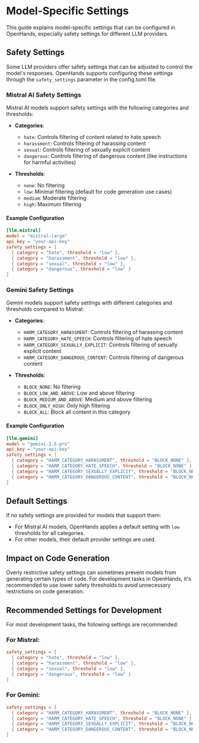 # Model-Specific Settings

This guide explains model-specific settings that can be configured in OpenHands, especially safety settings for different LLM providers.

## Safety Settings

Some LLM providers offer safety settings that can be adjusted to control the model's responses. OpenHands supports configuring these settings through the `safety_settings` parameter in the config.toml file.

### Mistral AI Safety Settings

Mistral AI models support safety settings with the following categories and thresholds:

- **Categories**:
  - `hate`: Controls filtering of content related to hate speech
  - `harassment`: Controls filtering of harassing content
  - `sexual`: Controls filtering of sexually explicit content
  - `dangerous`: Controls filtering of dangerous content (like instructions for harmful activities)

- **Thresholds**:
  - `none`: No filtering
  - `low`: Minimal filtering (default for code generation use cases)
  - `medium`: Moderate filtering
  - `high`: Maximum filtering

#### Example Configuration

```toml
[llm.mistral]
model = "mistral-large"
api_key = "your-api-key"
safety_settings = [
  { category = "hate", threshold = "low" },
  { category = "harassment", threshold = "low" },
  { category = "sexual", threshold = "low" },
  { category = "dangerous", threshold = "low" }
]
```

### Gemini Safety Settings

Gemini models support safety settings with different categories and thresholds compared to Mistral:

- **Categories**:
  - `HARM_CATEGORY_HARASSMENT`: Controls filtering of harassing content
  - `HARM_CATEGORY_HATE_SPEECH`: Controls filtering of hate speech
  - `HARM_CATEGORY_SEXUALLY_EXPLICIT`: Controls filtering of sexually explicit content
  - `HARM_CATEGORY_DANGEROUS_CONTENT`: Controls filtering of dangerous content

- **Thresholds**:
  - `BLOCK_NONE`: No filtering
  - `BLOCK_LOW_AND_ABOVE`: Low and above filtering
  - `BLOCK_MEDIUM_AND_ABOVE`: Medium and above filtering
  - `BLOCK_ONLY_HIGH`: Only high filtering
  - `BLOCK_ALL`: Block all content in this category

#### Example Configuration

```toml
[llm.gemini]
model = "gemini-2.5-pro"
api_key = "your-api-key"
safety_settings = [
  { category = "HARM_CATEGORY_HARASSMENT", threshold = "BLOCK_NONE" },
  { category = "HARM_CATEGORY_HATE_SPEECH", threshold = "BLOCK_NONE" },
  { category = "HARM_CATEGORY_SEXUALLY_EXPLICIT", threshold = "BLOCK_NONE" },
  { category = "HARM_CATEGORY_DANGEROUS_CONTENT", threshold = "BLOCK_NONE" }
]
```

## Default Settings

If no safety settings are provided for models that support them:

- For Mistral AI models, OpenHands applies a default setting with `low` thresholds for all categories.
- For other models, their default provider settings are used.

## Impact on Code Generation

Overly restrictive safety settings can sometimes prevent models from generating certain types of code. For development tasks in OpenHands, it's recommended to use lower safety thresholds to avoid unnecessary restrictions on code generation.

## Recommended Settings for Development

For most development tasks, the following settings are recommended:

### For Mistral:
```toml
safety_settings = [
  { category = "hate", threshold = "low" },
  { category = "harassment", threshold = "low" },
  { category = "sexual", threshold = "low" },
  { category = "dangerous", threshold = "low" }
]
```

### For Gemini:
```toml
safety_settings = [
  { category = "HARM_CATEGORY_HARASSMENT", threshold = "BLOCK_NONE" },
  { category = "HARM_CATEGORY_HATE_SPEECH", threshold = "BLOCK_NONE" },
  { category = "HARM_CATEGORY_SEXUALLY_EXPLICIT", threshold = "BLOCK_NONE" },
  { category = "HARM_CATEGORY_DANGEROUS_CONTENT", threshold = "BLOCK_NONE" }
]
```
